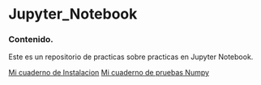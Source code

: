 # Jupyter_Notebook

### Contenido.

Este es un repositorio de practicas sobre practicas en Jupyter Notebook.

[Mi cuaderno de Instalacion](Cuaderno_1.md)
[Mi cuaderno de pruebas Numpy](Cuaderno_2.md)
